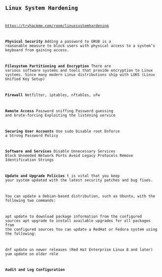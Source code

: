 <code>

## Linux System Hardening
https://tryhackme.com/room/linuxsystemhardening

**Physical Security**
Adding a password to GRUB is a reasonable measure to block users with physical access to a system’s keyboard from gaining access.

**Filesystem Partitioning and Encryption**
There are various software systems and tools that provide encryption to Linux systems. Since many modern Linux distributions ship with LUKS (Linux Unified Key Setup)

**Firewall**
Netfilter, iptables, nftables, ufw

**Remote Access**
Password sniffing
Password guessing and brute-forcing
Exploiting the listening service

**Securing User Accounts**
Use sudo
Disable root
Enforce a Strong Password Policy

**Software and Services**
Disable Unnecessary Services
Block Unneeded Network Ports
Avoid Legacy Protocols
Remove Identification Strings

**Update and Upgrade Policies**
t is vital that you keep your system updated with the latest security patches and bug fixes.

You can update a Debian-based distribution, such as Ubuntu, with the following two commands:

apt update to download package information from the configured sources
apt upgrade to install available upgrades for all packages from the configured sources
You can update a RedHat or Fedora system using the following:

dnf update on newer releases (Red Hat Enterprise Linux 8 and later)
yum update on older rele

**Audit and Log Configuration**

<code>
